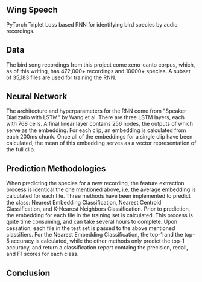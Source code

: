 ## Wing Speech
PyTorch Triplet Loss based RNN for identifying bird species by audio recordings.

## Data
The bird song recordings from this project come xeno-canto corpus, which, as of this writing, has 472,000+ recordings and 10000+ species.
A subset of 35,183 files are used for training the RNN.

## Neural Network
The architecture and hyperparameters for the RNN come from "Speaker Diarizatio with LSTM" by Wang et al. There are 
three LSTM layers, each with 768 cells. A final linear layer contains 256 nodes, the outputs of which serve as the embedding.
For each clip, an embedding is calculated from each 200ms chunk. Once all of the embeddings for a single clip have
been calculated, the mean of this embedding serves as a vector representation of the full clip.

## Prediction Methodologies
When predicting the species for a new recording, the feature extraction process is identical the one mentioned above, i.e.
the average embedding is calculated for each file. Three methods have been implemented to predict the class: Nearest Embedding
Classification, Nearest Centroid Classification, and K-Nearest Neighbors Classification. Prior to prediction, the embedding 
for each file in the training set is calculated. This process is quite time consuming, and can take several hours to complete. Upon
cessation, each file in the test set is passed to the above mentioned classifiers. For the Nearest Embedding Classification, the top-1
and the top-5 accuracy is calculated, while the other methods only predict the top-1 accuracy, and return a classification report
containg the precision, recall, and F1 scores for each class. 

## Conclusion


